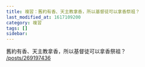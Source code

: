 ```yaml
---
title: 複習：舊約有香、天主教拿香，所以基督徒可以拿香祭祖？
last_modified_at: 1617109200
category: 複習
tags: []
sidebar: 
---
```


<p>舊約有香、天主教拿香，所以基督徒可以拿香祭祖？<br/>
<a href="/posts/269197436" target="_blank">/posts/269197436</a></p>
<p> </p>
